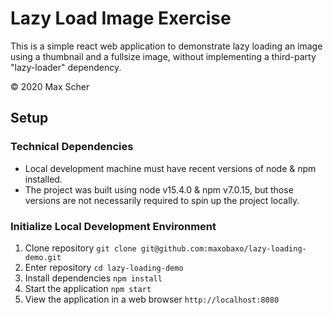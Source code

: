 # Lazy Load Image Exercise

This is a simple react web application to demonstrate lazy loading an image using a thumbnail and a fullsize image, without implementing a third-party "lazy-loader" dependency.

&copy; 2020 Max Scher

## Setup

### Technical Dependencies

- Local development machine must have recent versions of node & npm installed.
- The project was built using node v15.4.0 & npm v7.0.15, but those versions are not necessarily required to spin up the project locally.

### Initialize Local Development Environment

1. Clone repository `git clone git@github.com:maxobaxo/lazy-loading-demo.git`  
2. Enter repository `cd lazy-loading-demo`  
3. Install dependencies `npm install`  
4. Start the application `npm start`
5. View the application in a web browser `http://localhost:8080`  
